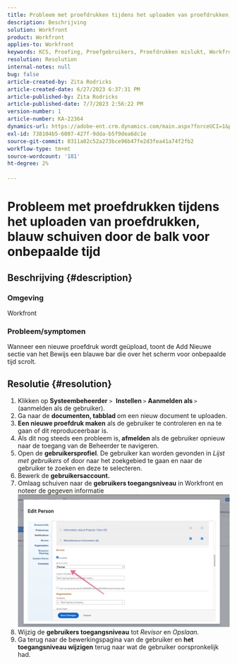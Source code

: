 ```yaml
---
title: Probleem met proefdrukken tijdens het uploaden van proefdrukken, blauw schuiven door de balk voor onbepaalde tijd
description: Beschrijving
solution: Workfront
product: Workfront
applies-to: Workfront
keywords: KCS, Proofing, Proefgebruikers, Proefdrukken mislukt, Workfront
resolution: Resolution
internal-notes: null
bug: false
article-created-by: Zita Rodricks
article-created-date: 6/27/2023 6:37:31 PM
article-published-by: Zita Rodricks
article-published-date: 7/7/2023 2:56:22 PM
version-number: 1
article-number: KA-22364
dynamics-url: https://adobe-ent.crm.dynamics.com/main.aspx?forceUCI=1&pagetype=entityrecord&etn=knowledgearticle&id=7033e4a7-1915-ee11-8f6e-6045bd0061cb
exl-id: 738104b5-6007-427f-9dda-b5f9dea6dc1e
source-git-commit: 0311a02c52a273bce96b47fe2d3fea41a74f2fb2
workflow-type: tm+mt
source-wordcount: '181'
ht-degree: 2%

---
```


# Probleem met proefdrukken tijdens het uploaden van proefdrukken, blauw schuiven door de balk voor onbepaalde tijd

## Beschrijving {#description}


### Omgeving

Workfront

### Probleem/symptomen

Wanneer een nieuwe proefdruk wordt geüpload, toont de Add Nieuwe sectie van het Bewijs een blauwe bar die over het scherm voor onbepaalde tijd scrolt.


## Resolutie {#resolution}


1. Klikken op <b>Systeembeheerder</b> `>`  <b>Instellen </b>`>` <b>Aanmelden als </b>`>`  (aanmelden als de gebruiker).
2. Ga naar de <b>documenten, tabblad </b>om een nieuw document te uploaden.
3. <b>Een nieuwe proefdruk maken</b> als de gebruiker te controleren en na te gaan of dit reproduceerbaar is.
4. Als dit nog steeds een probleem is,<b> afmelden </b>als de gebruiker opnieuw naar de toegang van de Beheerder te navigeren.
5. Open de <b>gebruikersprofiel</b>. De gebruiker kan worden gevonden in *Lijst met gebruikers* of door naar het zoekgebied te gaan en naar de gebruiker te zoeken en deze te selecteren.
6. Bewerk de <b>gebruikersaccount.</b>
7. Omlaag schuiven naar de <b>gebruikers toegangsniveau</b> in Workfront en noteer de gegeven informatie <b>![](assets/793b8303-2615-ee11-8f6e-6045bd0061cb.png)</b>
8. Wijzig de <b>gebruikers toegangsniveau</b> tot *Revisor* en *Opslaan.*
9. Ga terug naar de bewerkingspagina van de gebruiker en <b>het toegangsniveau wijzigen</b> terug naar wat de gebruiker oorspronkelijk had.
